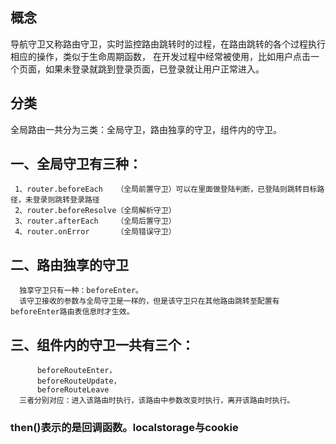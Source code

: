 

## 概念
   导航守卫又称路由守卫，实时监控路由跳转时的过程，在路由跳转的各个过程执行相应的操作，类似于生命周期函数，
   在开发过程中经常被使用，比如用户点击一个页面，如果未登录就跳到登录页面，已登录就让用户正常进入。

## 分类
   全局路由一共分为三类：全局守卫，路由独享的守卫，组件内的守卫。



## 一、全局守卫有三种：
     1、router.beforeEach   （全局前置守卫）可以在里面做登陆判断，已登陆则跳转目标路径，未登录则跳转登录路径
     2、router.beforeResolve（全局解析守卫）
     3、router.afterEach    （全局后置守卫）
     4、router.onError      （全局错误守卫）
## 二、路由独享的守卫
      独享守卫只有一种：beforeEnter。
      该守卫接收的参数与全局守卫是一样的，但是该守卫只在其他路由跳转至配置有beforeEnter路由表信息时才生效。
## 三、组件内的守卫一共有三个：
          beforeRouteEnter，
          beforeRouteUpdate，
          beforeRouteLeave
      三者分别对应：进入该路由时执行，该路由中参数改变时执行，离开该路由时执行。



### then()表示的是回调函数。localstorage与cookie
